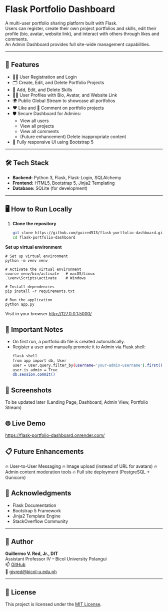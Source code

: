 # Flask Portfolio Dashboard

A multi-user portfolio sharing platform built with Flask.  
Users can register, create their own project portfolios and skills, edit their profile (bio, avatar, website link), and interact with others through likes and comments.  
An Admin Dashboard provides full site-wide management capabilities.

---

## 🚀 Features

- 🧑‍💻 User Registration and Login
- 🗂️ Create, Edit, and Delete Portfolio Projects
- 🧠 Add, Edit, and Delete Skills
- 🧑‍🎨 User Profiles with Bio, Avatar, and Website Link
- 🌍 Public Global Stream to showcase all portfolios
- ❤️ Like and 💬 Comment on portfolio projects
- 🛡️ Secure Dashboard for Admins:
  - View all users
  - View all projects
  - View all comments
  - (Future enhancement) Delete inappropriate content
- 📱 Fully responsive UI using Bootstrap 5

---

## 🛠️ Tech Stack

- **Backend:** Python 3, Flask, Flask-Login, SQLAlchemy
- **Frontend:** HTML5, Bootstrap 5, Jinja2 Templating
- **Database:** SQLite (for development)

---

## 🖥️ How to Run Locally

1. **Clone the repository**
   ```bash
   git clone https://github.com/guired513/flask-portfolio-dashboard.git
   cd flask-portfolio-dashboard

**Set up virtual environment**
    
    
    # Set up virtual environment
    python -m venv venv

    # Activate the virtual environment
    source venv/bin/activate   # macOS/Linux
    .\venv\Scripts\activate    # Windows

    # Install dependencies
    pip install -r requirements.txt

    # Run the application
    python app.py
    

  Visit in your browser
  http://127.0.0.1:5000/

## 🧪 Important Notes

- On first run, a portfolio.db file is created automatically.
- Register a user and manually promote it to Admin via Flask shell:
    ```bash
    flask shell
    from app import db, User
    user = User.query.filter_by(username='your-admin-username').first()
    user.is_admin = True
    db.session.commit()

## 📸 Screenshots
To be updated later (Landing Page, Dashboard, Admin View, Portfolio Stream)

## 🌐 Live Demo
https://flask-portfolio-dashboard.onrender.com/

## 📋 Future Enhancements

🔥 User-to-User Messaging
🔥 Image upload (instead of URL for avatars)
🔥 Admin content moderation tools
🔥 Full site deployment (PostgreSQL + Gunicorn)



## 💬 Acknowledgments

- Flask Documentation
- Bootstrap 5 Framework
- Jinja2 Template Engine
- StackOverflow Community

---

## 🙌 Author

**Guillermo V. Red, Jr., DIT**  
Assistant Professor IV – Bicol University Polangui  
📫 [GitHub](https://github.com/guired513)  
📧 gjvred@bicol-u.edu.ph

---

## 📜 License

This project is licensed under the [MIT License](LICENSE).

